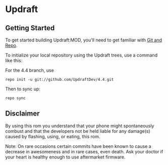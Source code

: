 Updraft
===========

Getting Started
---------------

To get started building Updraft:MOD, you'll need to get
familiar with [Git and Repo](http://source.android.com/source/using-repo.html).

To initialize your local repository using the Updraft trees, use a command like this:

For the 4.4 branch, use

    repo init -u git://github.com/UpdraftDev/4.4.git

Then to sync up:

    repo sync

Disclaimer
--------

By using this rom you understand that your phone might spontaneously combust and that the developers not be held liable for any damage(s) caused by flashing, using, or eating, this rom.

Note: On rare occasions certain commits have been known to cause a decrease in awesomeness and in rare cases, even death. Ask your doctor if your heart is healthy enough to use aftermarket firmware.
